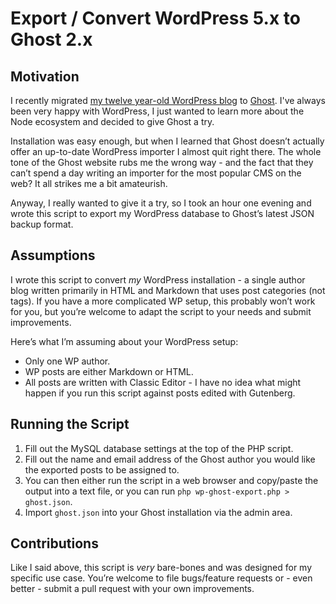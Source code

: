 # Export / Convert WordPress 5.x to Ghost 2.x

## Motivation

I recently migrated [my twelve year-old WordPress blog](https://tyler.io) to [Ghost](https://ghost.org). I've always been very happy with WordPress, I just wanted to learn more about the Node ecosystem and decided to give Ghost a try.

Installation was easy enough, but when I learned that Ghost doesn’t actually offer an up-to-date WordPress importer I almost quit right there. The whole tone of the Ghost website rubs me the wrong way - and the fact that they can’t spend a day writing an importer for the most popular CMS on the web? It all strikes me a bit amateurish.

Anyway, I really wanted to give it a try, so I took an hour one evening and wrote this script to export my WordPress database to Ghost’s latest JSON backup format.

## Assumptions

I wrote this script to convert _my_ WordPress installation - a single author blog written primarily in HTML and Markdown that uses post categories (not tags). If you have a more complicated WP setup, this probably won’t work for you, but you’re welcome to adapt the script to your needs and submit improvements.

Here’s what I’m assuming about your WordPress setup:

- Only one WP author.
- WP posts are either Markdown or HTML.
- All posts are written with Classic Editor - I have no idea what might happen if you run this script against posts edited with Gutenberg.

## Running the Script

1. Fill out the MySQL database settings at the top of the PHP script.
2. Fill out the name and email address of the Ghost author you would like the exported posts to be assigned to.
3. You can then either run the script in a web browser and copy/paste the output into a text file, or you can run `php wp-ghost-export.php > ghost.json`.
4. Import `ghost.json` into your Ghost installation via the admin area.

## Contributions

Like I said above, this script is _very_ bare-bones and was designed for my specific use case. You’re welcome to file bugs/feature requests or - even better - submit a pull request with your own improvements.
